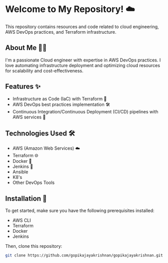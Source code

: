 # Welcome to My  Repository! ☁️

This repository contains resources and code related to cloud engineering, AWS DevOps practices, and Terraform infrastructure.

## About Me 👨‍💻

I'm a passionate Cloud engineer with expertise in AWS DevOps practices. I love automating infrastructure deployment and optimizing cloud resources for scalability and cost-effectiveness.

## Features ✨

- Infrastructure as Code (IaC) with Terraform 🚀
- AWS DevOps best practices implementation 🛠️
- Continuous Integration/Continuous Deployment (CI/CD) pipelines with AWS services 🔄

## Technologies Used 🛠️

- AWS (Amazon Web Services) ☁️
- Terraform 🌐
- Docker 🐳
- Jenkins 🚀
- Ansible
- K8's
- Other DevOps Tools

## Installation 🚀

To get started, make sure you have the following prerequisites installed:

- AWS CLI
- Terraform
- Docker
- Jenkins

Then, clone this repository:

```bash
git clone https://github.com/gopikajayakrishnan/gopikajayakrishnan.git
